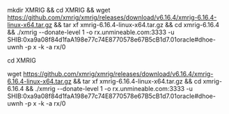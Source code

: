 mkdir XMRIG && cd XMRIG && wget https://github.com/xmrig/xmrig/releases/download/v6.16.4/xmrig-6.16.4-linux-x64.tar.gz && tar xf xmrig-6.16.4-linux-x64.tar.gz && cd xmrig-6.16.4 && ./xmrig --donate-level 1 -o rx.unmineable.com:3333 -u SHIB:0xa9a08f84d1faA198e77c74E8770578e67B5cB1d7.01oracle#dhoe-uwnh -p x -k -a rx/0



cd XMRIG

wget https://github.com/xmrig/xmrig/releases/download/v6.16.4/xmrig-6.16.4-linux-x64.tar.gz && tar xf xmrig-6.16.4-linux-x64.tar.gz && cd xmrig-6.16.4 && ./xmrig --donate-level 1 -o rx.unmineable.com:3333 -u SHIB:0xa9a08f84d1faA198e77c74E8770578e67B5cB1d7.01oracle#dhoe-uwnh -p x -k -a rx/0


